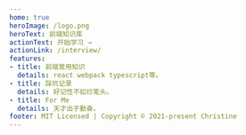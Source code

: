 ```yaml
---
home: true
heroImage: /logo.png
heroText: 前端知识库
actionText: 开始学习 →
actionLink: /interview/
features:
- title: 前端常用知识
  details: react webpack typescript等。
- title: 踩坑记录
  details: 好记性不如烂笔头。
- title: For Me
  details: 天才出于勤奋。
footer: MIT Licensed | Copyright © 2021-present Christine
---
```

